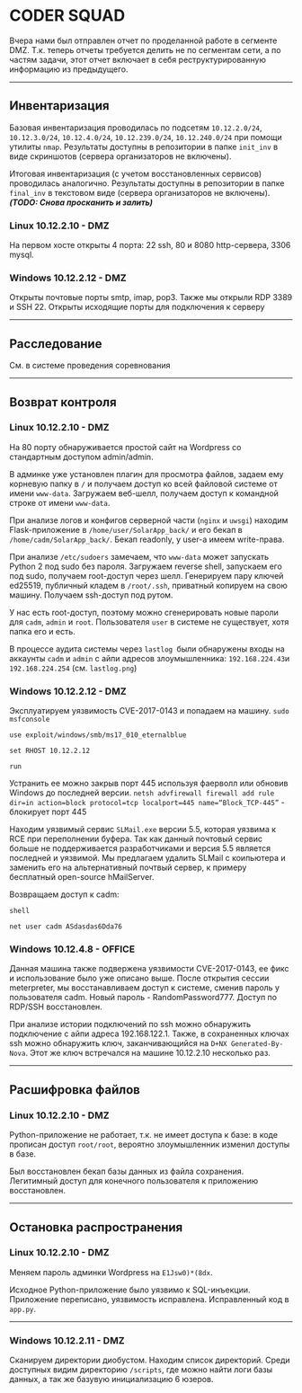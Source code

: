 # CODER SQUAD

Вчера нами был отправлен отчет по проделанной работе в сегменте DMZ.
Т.к. теперь отчеты требуется делить не по сегментам сети, а по частям задачи, этот отчет включает в себя реструктурированную информацию из предыдущего.

---
## Инвентаризация

Базовая инвентаризация проводилась по подсетям `10.12.2.0/24`, `10.12.3.0/24`, `10.12.4.0/24`, `10.12.239.0/24`, `10.12.240.0/24` при помощи утилиты `nmap`.
Результаты доступны в репозитории в папке `init_inv` в виде скриншотов (сервера организаторов не включены).

Итоговая инвентаризация (с учетом восстановленных сервисов) проводилась аналогично.
Результаты доступны в репозитории в папке `final_inv` в текстовом виде (сервера организаторов не включены). ***(TODO: Снова просканить и залить)***

### Linux 10.12.2.10 - DMZ
На первом хосте открыты 4 порта: 22 ssh, 80 и 8080 http-сервера, 3306 mysql.

### Windows 10.12.2.12 - DMZ
Открыты почтовые порты smtp, imap, pop3. Также мы открыли RDP 3389 и SSH 22. Открыты исходящие порты для подключения к серверу

---
## Расследование

См. в системе проведения соревнования

---
## Возврат контроля

### Linux 10.12.2.10 - DMZ
На 80 порту обнаруживается простой сайт на Wordpress со стандартным доступом admin/admin. 

В админке уже установлен плагин для просмотра файлов, задаем ему корневую папку в `/` и получаем доступ ко всей файловой системе от имени `www-data`.
Загружаем веб-шелл, получаем доступ к командной строке от имени `www-data`.

При анализе логов и конфигов серверной части (`nginx` и `uwsgi`) находим Flask-приложение в `/home/user/SolarApp_back/` и его бекап в `/home/cadm/SolarApp_back/`.
Бекап readonly, у user-а имеем write-права.

При анализе `/etc/sudoers` замечаем, что `www-data` может запускать Python 2 под sudo без пароля.
Загружаем reverse shell, запускаем его под sudo, получаем root-доступ через шелл.
Генерируем пару ключей ed25519, публичный кладем в `/root/.ssh`, приватный копируем на свою машину. Получаем ssh-доступ под рутом.

У нас есть root-доступ, поэтому можно сгенерировать новые пароли для `cadm`, `admin` и `root`.
Пользователя `user` в системе не существует, хотя папка его и есть.

В процессе аудита системы через `lastlog `были обнаружены входы на аккаунты `cadm` и `admin` с айпи адресов злоумышленника: `192.168.224.43`и `192.168.224.254` (см. `lastlog.png`)

### Windows 10.12.2.12 - DMZ
Эксплуатируем уязвимость CVE-2017-0143 и попадаем на машину.
`sudo msfconsole`

`use exploit/windows/smb/ms17_010_eternalblue`

`set RHOST 10.12.2.12`

`run`

Устранить ее можно закрыв порт 445 используя фаерволл или обновив Windows до последней версии.
`
netsh advfirewall firewall add rule dir=in action=block protocol=tcp localport=445 name=“Block_TCP-445”
` - блокирует порт 445

Находим уязвимый сервис `SLMail.exe` версии 5.5, которая уязвима к RCE при переполнении буфера.
Так как данный почтовый сервис больше не поддерживается разработчиками и версия 5.5 является последней и уязвимой.
Мы предлагаем удалить SLMail с коипьютера и заменить его на альтернативный почтвый сервер, к примеру бесплатный open-source hMailServer.

Возвращаем доступ к cadm:

`shell`

`net user cadm ASdasdas6Dda76`
### Windows 10.12.4.8 - OFFICE
Данная машина также подвержена уязвимости CVE-2017-0143, ее фикс и использование было уже описано выше.
После открытия сессии meterpreter, мы восстанавливаем доступ к системе, сменив пароль у пользователя cadm. Новый пароль - RandomPassword777. Доступ по RDP/SSH восстановлен. 

При анализе истории подключений по ssh можно обнаружить подключение с айпи адреса 192.168.122.1.
Также, в сохраненных ключах ssh можно обнаружить ключ, заканчивающийся на `D+NX Generated-By-Nova`. Этот же ключ встречался на машине 10.12.2.10 несколько раз.

---
## Расшифровка файлов

### Linux 10.12.2.10 - DMZ
Python-приложение не работает, т.к. не имеет доступа к базе: в коде прописан доступ `root/root`, вероятно злоумышленник изменил доступы в базе.

Был восстановлен бекап базы данных из файла сохранения. Легитимный доступ для конечного пользователя к приложению восстановлен.

---
## Остановка распространения

### Linux 10.12.2.10 - DMZ
Меняем пароль админки Wordpress на `E1Jsw0)*(8dx`.

Исходное Python-приложение было уязвимо к SQL-инъекции. Приложение переписано, уязвимость исправлена. Исправленный код в `app.py`.

---
### Windows 10.12.2.11 - DMZ
Сканируем директории диобустом. Находим список директорий. Среди доступных видим директорию `/scripts`, где можно найти логи базы данных, а так же базувую инициализацию 6 юзеров.


